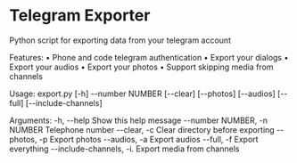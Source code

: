 # Telegram Exporter
Python script for exporting data from your telegram account

Features:
  • Phone and code telegram authentication
  • Export your dialogs
  • Export your audios
  • Export your photos
  • Support skipping media from channels

Usage: export.py [-h] --number NUMBER
                 [--clear] [--photos]
                 [--audios] [--full]
                 [--include-channels]

Arguments:
  -h, --help                  Show this help message
  --number NUMBER, -n NUMBER  Telephone number
  --clear, -c                 Clear directory before exporting
  --photos, -p                Export photos
  --audios, -a                Export audios
  --full, -f                  Export everything
  --include-channels, -i.     Export media from channels